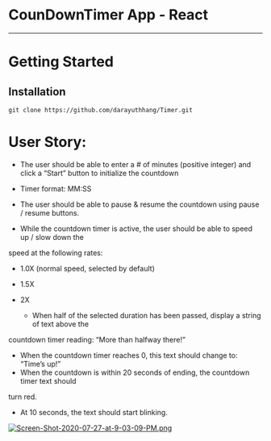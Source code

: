 # CounDownTimer App - React


<hr/>

# Getting Started
 
 ## Installation
    git clone https://github.com/darayuthhang/Timer.git



# User Story:
  * The user should be able to enter a # of minutes (positive integer) and click a “Start”
button to initialize the countdown
  
  * Timer format: MM:SS
  
  * The user should be able to pause & resume the countdown using pause / resume
buttons.
  
  * While the countdown timer is active, the user should be able to speed up / slow down the

speed at the following rates:

* 1.0X (normal speed, selected by default)

* 1.5X

* 2X

  * When half of the selected duration has been passed, display a string of text above the

countdown timer reading: “More than halfway there!”

  * When the countdown timer reaches 0, this text should change to: “Time’s up!”
  * When the countdown is within 20 seconds of ending, the countdown timer text should

turn red.

  * At 10 seconds, the text should start blinking.


[![Screen-Shot-2020-07-27-at-9-03-09-PM.png](https://i.postimg.cc/2yWRJf1R/Screen-Shot-2020-07-27-at-9-03-09-PM.png)](https://postimg.cc/MfzFMN0d)
